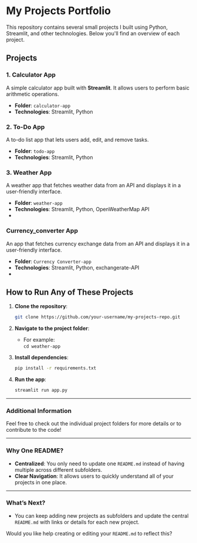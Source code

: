 # My Projects Portfolio

This repository contains several small projects I built using Python, Streamlit, and other technologies. Below you'll find an overview of each project.

## Projects

### 1. Calculator App
A simple calculator app built with **Streamlit**. It allows users to perform basic arithmetic operations.

- **Folder**: `calculator-app`
- **Technologies**: Streamlit, Python

### 2. To-Do App
A to-do list app that lets users add, edit, and remove tasks.

- **Folder**: `todo-app`
- **Technologies**: Streamlit, Python

### 3. Weather App
A weather app that fetches weather data from an API and displays it in a user-friendly interface.

- **Folder**: `weather-app`
- **Technologies**: Streamlit, Python, OpenWeatherMap API
- 
### Currency_converter App
An app that fetches currency exchange data from an API and displays it in a user-friendly interface.
- **Folder**: `Currency Converter-app`
- **Technologies**: Streamlit, Python, exchangerate-API
- 
## How to Run Any of These Projects

1. **Clone the repository**:
    ```bash
    git clone https://github.com/your-username/my-projects-repo.git
    ```

2. **Navigate to the project folder**:
    - For example:  
    `cd weather-app`

3. **Install dependencies**:
    ```bash
    pip install -r requirements.txt
    ```

4. **Run the app**:
    ```bash
    streamlit run app.py
    ```

---

### Additional Information

Feel free to check out the individual project folders for more details or to contribute to the code!

---

### Why One README?

- **Centralized**: You only need to update one `README.md` instead of having multiple across different subfolders.
- **Clear Navigation**: It allows users to quickly understand all of your projects in one place.

---

### What’s Next?

- You can keep adding new projects as subfolders and update the central `README.md` with links or details for each new project.

Would you like help creating or editing your `README.md` to reflect this?
